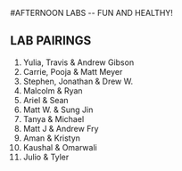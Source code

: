 #AFTERNOON LABS -- FUN AND HEALTHY!

## LAB PAIRINGS
1. Yulia, Travis & Andrew Gibson
1. Carrie, Pooja & Matt Meyer
1. Stephen, Jonathan & Drew W.
1. Malcolm & Ryan
1. Ariel & Sean
1. Matt W. & Sung Jin
1. Tanya & Michael
1. Matt J & Andrew Fry
1. Aman & Kristyn
1. Kaushal & Omarwali
1. Julio & Tyler
